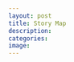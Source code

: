 ```yaml
---
layout: post
title: Story Map
description:
categories:
image:
---
```

<!-- <iframe src="https://uploads.knightlab.com/storymapjs/092ad017ec2b9525c833860bbb4ee957/my-test-story-map/index.html" frameborder="0" width="100%" height="800"></iframe> -->


<!-- The StoryMap container can go anywhere on the page. Be sure to
    specify a width and height.  The width can be absolute (in pixels) or
    relative (in percentage), but the height must be an absolute value.
    Of course, you can specify width and height with CSS instead -->
<div id="mapdiv" style="width: 100%; height: 600px;"></div>

<!-- Your script tags should be placed before the closing body tag. -->
<link rel="stylesheet" href="/css/storymap.css">
<script type="text/javascript" src="../js/storymap-min.js"></script>

<script>
var storymap_data = '../assets/storymap_example.json';
var storymap_options = {};

var storymap = new VCO.StoryMap('mapdiv', storymap_data, storymap_options);
window.onresize = function(event) {
    storymap.updateDisplay(); // this isn't automatic
}
</script>

<!-- <iframe src="https://uploads.knightlab.com/storymapjs/092ad017ec2b9525c833860bbb4ee957/my-test-story-map/index.html" frameborder="0" width="100%" height="800"></iframe> -->


<!-- <div id="storymap"></div> -->
<!-- JavaScript-->
<!-- <script src="../assets/storymaps/js/storymap.js"></script>
<link rel="stylesheet" href="../assets/storymaps/css/storymap.css?v1">
<script>
  var storymap = new VCO.StoryMap('storymap', '../assets/marktwain.json', {
    //start_at_slide:2
    //call_to_action_text: "Just go"
  });
  window.onresize = function(event) {
    storymap.updateDisplay();
  }
</script> -->
